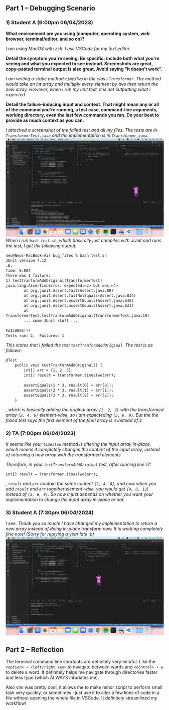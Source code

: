 ## Part 1 – Debugging Scenario
### 1) Student A (6:00pm 06/04/2023)
**What environment are you using (computer, operating system, web browser, terminal/editor, and so on)?**

*I am using MacOS with zsh. I use VSCode for my text editor.*

**Detail the symptom you're seeing. Be specific; include both what you're seeing and what you expected to see instead. Screenshots are great, copy-pasted terminal output is also great. Avoid saying “it doesn't work”.**

*I am writing a static method `timesTwo` in the class `Transformer`. The method would take an int array and multiply every element by two then return the new array. However, when I run my unit test, it is not outputting what I expected.*

**Detail the failure-inducing input and context. That might mean any or all of the command you're running, a test case, command-line arguments, working directory, even the last few commands you ran. Do your best to provide as much context as you can.**

*I attached a screenshot of the failed test and all my files. The tests are in `TransformerTest.java` and the implementation is in `Transformer.java`.*
![bug.png](images/bug.png)
*When I run `bash test.sh`, which basically just compiles with JUnit and runs the test, I get the following output:*
```
neo@Neos-MacBook-Air bug_files % bash test.sh
JUnit version 4.12
.E.
Time: 0.004
There was 1 failure:
1) testTranformAddOriginal(TransformerTest)
java.lang.AssertionError: expected:<3> but was:<4>
        at org.junit.Assert.fail(Assert.java:88)
        at org.junit.Assert.failNotEquals(Assert.java:834)
        at org.junit.Assert.assertEquals(Assert.java:645)
        at org.junit.Assert.assertEquals(Assert.java:631)
        at TransformerTest.testTranformAddOriginal(TransformerTest.java:19)
        ... some JUnit stuff ...

FAILURES!!!
Tests run: 2,  Failures: 1
```

*This states that I failed the test `testTranformAddOriginal`.
The test is as follows:*
```
@Test
    public void testTranformAddOriginal() {
        int[] arr = {1, 2, 3};
        int[] result = Transformer.timesTwo(arr);
        
        assertEquals(1 * 3, result[0] + arr[0]);
        assertEquals(2 * 3, result[1] + arr[1]);
        assertEquals(3 * 3, result[2] + arr[2]);
    }
```
*, which is basically adding the original array `{1, 2, 3}` with the transformed array `{2, 4, 6}` element-wise, so I am expecteding `{3, 6, 9}`. But the the failed test says the first element of the final array is `4` instead of `3`.*


### 2) TA (7:00pm 06/04/2023)
*It seems like your `timesTwo` method is altering the input array in-place, which means it completely changes the content of the input array, instead of returning a new array with the transformed elements.*

*Therefore, in your `testTransformAddOriginal` test, after running line 17:*
```
int[] result = Transformer.timesTwo(arr);
```
*, `result` and `arr` contain the same content `{2, 4, 6}`, and now when you add `result` and `arr` together element-wise, you would get `{4, 8, 12}` instead of `{3, 6, 9}`. So now it just depends on whether you want your implementation to change the input array in-place or not.*

### 3) Student A (7:30pm 06/04/2024)
*I see. Thank you so much! I have changed my implementation to return a new array instead of doing in-place transform now. It is working completely fine now! (Sorry for replying a year late :p)*
![fixed.png](images/fixed.png)

## Part 2 – Reflection
The terminal command line shortcuts are definitely very helpful. Like the `<option> + <left/right key>` to navigate between words and `<control> + w` to delete a word. It definitely helps me navigate through directories faster and less typo (which ALWAYS infuriates me). 

Also vim was pretty cool, it allows me to make minor script to perform small task very quickly, or sometimes I just use it to alter a few lines of code in a file without opening the whole file in VSCode. It definitely streamlined my workflow!